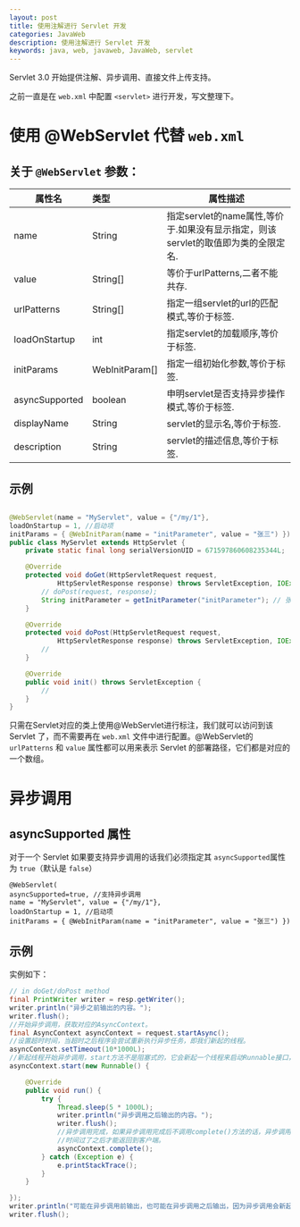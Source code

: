 ```yaml
---
layout: post
title: 使用注解进行 Servlet 开发
categories: JavaWeb
description: 使用注解进行 Servlet 开发
keywords: java, web, javaweb, JavaWeb, servlet
---
```


Servlet 3.0 开始提供注解、异步调用、直接文件上传支持。

之前一直是在 `web.xml` 中配置 `<servlet>` 进行开发，写文整理下。

# 使用 @WebServlet 代替 `web.xml`

## 关于 `@WebServlet` 参数：

|属性名         |类型           |属性描述|
|---------------|:--------------|--------|
|name           |String         | 指定servlet的name属性,等价于<Servlet-name>.如果没有显示指定，则该servlet的取值即为类的全限定名.
|value          |String[]       |等价于urlPatterns,二者不能共存.
|urlPatterns    |String[]       |指定一组servlet的url的匹配模式,等价于<url-pattern>标签.
|loadOnStartup  |int            |指定servlet的加载顺序,等价于<load-on-startup>标签.
|initParams     |WebInitParam[] |指定一组初始化参数,等价于<init-param>标签.
|asyncSupported | boolean       |申明servlet是否支持异步操作模式,等价于<async-supported>标签.
|displayName    |String         |servlet的显示名,等价于<display-name>标签.
|description    |String         |servlet的描述信息,等价于<description>标签.

## 示例

```java

@WebServlet(name = "MyServlet", value = {"/my/1"},
loadOnStartup = 1, //启动项
initParams = { @WebInitParam(name = "initParameter", value = "张三") })
public class MyServlet extends HttpServlet {
    private static final long serialVersionUID = 671597860608235344L;

    @Override
    protected void doGet(HttpServletRequest request,
            HttpServletResponse response) throws ServletException, IOException {
        // doPost(request, response);
        String initParameter = getInitParameter("initParameter"); // 张三
    }

    @Override
    protected void doPost(HttpServletRequest request,
            HttpServletResponse response) throws ServletException, IOException {
        //
    }

    @Override
    public void init() throws ServletException {
        //
    }
}
```

只需在Servlet对应的类上使用@WebServlet进行标注，我们就可以访问到该 Servlet 了，而不需要再在 `web.xml` 文件中进行配置。@WebServlet的 `urlPatterns` 和 `value` 属性都可以用来表示 Servlet 的部署路径，它们都是对应的一个数组。


# 异步调用

## asyncSupported 属性

对于一个 Servlet 如果要支持异步调用的话我们必须指定其 `asyncSupported`属性为 `true`（默认是 `false`）
```
@WebServlet(
asyncSupported=true, //支持异步调用
name = "MyServlet", value = {"/my/1"},
loadOnStartup = 1, //启动项
initParams = { @WebInitParam(name = "initParameter", value = "张三") })
```

## 示例

实例如下：

```java
// in doGet/doPost method
final PrintWriter writer = resp.getWriter();
writer.println("异步之前输出的内容。");
writer.flush();
//开始异步调用，获取对应的AsyncContext。
final AsyncContext asyncContext = request.startAsync();
//设置超时时间，当超时之后程序会尝试重新执行异步任务，即我们新起的线程。
asyncContext.setTimeout(10*1000L);
//新起线程开始异步调用，start方法不是阻塞式的，它会新起一个线程来启动Runnable接口，之后主程序会继续执行
asyncContext.start(new Runnable() {

    @Override
    public void run() {
        try {
            Thread.sleep(5 * 1000L);
            writer.println("异步调用之后输出的内容。");
            writer.flush();
            //异步调用完成，如果异步调用完成后不调用complete()方法的话，异步调用的结果需要等到设置的超时
            //时间过了之后才能返回到客户端。
            asyncContext.complete();
        } catch (Exception e) {
            e.printStackTrace();
        }
    }

});
writer.println("可能在异步调用前输出，也可能在异步调用之后输出，因为异步调用会新起一个线程。");
writer.flush();
```
